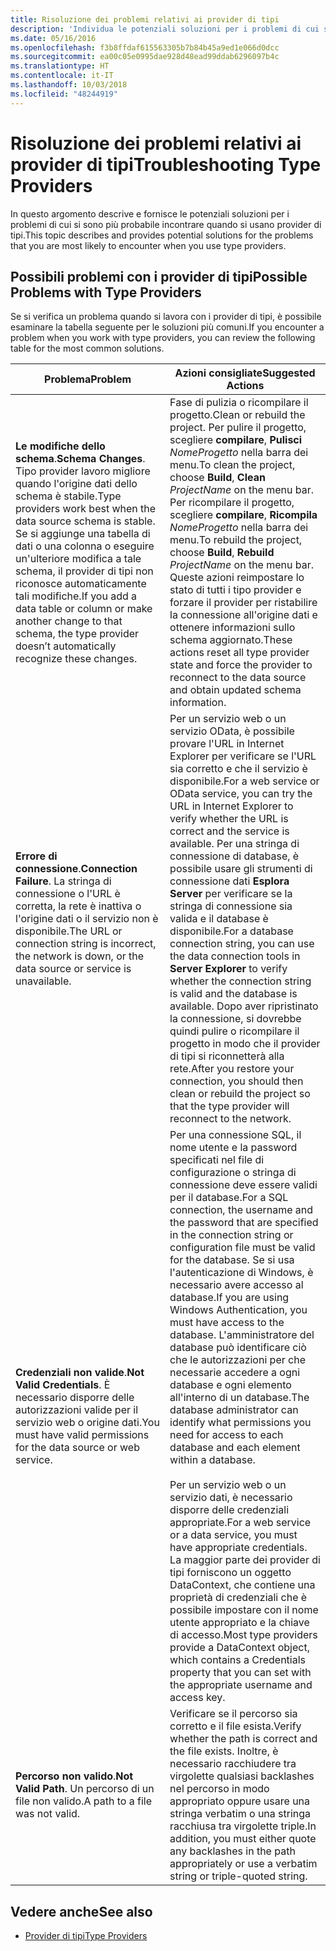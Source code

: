 ```yaml
---
title: Risoluzione dei problemi relativi ai provider di tipi
description: 'Individua le potenziali soluzioni per i problemi di cui si sono più probabile incontrare quando si usano provider di tipi in F #.'
ms.date: 05/16/2016
ms.openlocfilehash: f3b8ffdaf615563305b7b84b45a9ed1e066d0dcc
ms.sourcegitcommit: ea00c05e0995dae928d48ead99ddab6296097b4c
ms.translationtype: HT
ms.contentlocale: it-IT
ms.lasthandoff: 10/03/2018
ms.locfileid: "48244919"
---
```

# <a name="troubleshooting-type-providers"></a><span data-ttu-id="509b7-103">Risoluzione dei problemi relativi ai provider di tipi</span><span class="sxs-lookup"><span data-stu-id="509b7-103">Troubleshooting Type Providers</span></span>

<span data-ttu-id="509b7-104">In questo argomento descrive e fornisce le potenziali soluzioni per i problemi di cui si sono più probabile incontrare quando si usano provider di tipi.</span><span class="sxs-lookup"><span data-stu-id="509b7-104">This topic describes and provides potential solutions for the problems that you are most likely to encounter when you use type providers.</span></span>

## <a name="possible-problems-with-type-providers"></a><span data-ttu-id="509b7-105">Possibili problemi con i provider di tipi</span><span class="sxs-lookup"><span data-stu-id="509b7-105">Possible Problems with Type Providers</span></span>

<span data-ttu-id="509b7-106">Se si verifica un problema quando si lavora con i provider di tipi, è possibile esaminare la tabella seguente per le soluzioni più comuni.</span><span class="sxs-lookup"><span data-stu-id="509b7-106">If you encounter a problem when you work with type providers, you can review the following table for the most common solutions.</span></span>

|<span data-ttu-id="509b7-107">Problema</span><span class="sxs-lookup"><span data-stu-id="509b7-107">Problem</span></span>|<span data-ttu-id="509b7-108">Azioni consigliate</span><span class="sxs-lookup"><span data-stu-id="509b7-108">Suggested Actions</span></span>|
|-------|-----------------|
|<span data-ttu-id="509b7-109">**Le modifiche dello schema**.</span><span class="sxs-lookup"><span data-stu-id="509b7-109">**Schema Changes**.</span></span> <span data-ttu-id="509b7-110">Tipo provider lavoro migliore quando l'origine dati dello schema è stabile.</span><span class="sxs-lookup"><span data-stu-id="509b7-110">Type providers work best  when the data source schema is stable.</span></span> <span data-ttu-id="509b7-111">Se si aggiunge una tabella di dati o una colonna o eseguire un'ulteriore modifica a tale schema, il provider di tipi non riconosce automaticamente tali modifiche.</span><span class="sxs-lookup"><span data-stu-id="509b7-111">If you add a data table or column or make another change to that schema, the type provider doesn’t automatically recognize these changes.</span></span>|<span data-ttu-id="509b7-112">Fase di pulizia o ricompilare il progetto.</span><span class="sxs-lookup"><span data-stu-id="509b7-112">Clean or rebuild the project.</span></span> <span data-ttu-id="509b7-113">Per pulire il progetto, scegliere **compilare**, **Pulisci** *NomeProgetto* nella barra dei menu.</span><span class="sxs-lookup"><span data-stu-id="509b7-113">To clean the project, choose **Build**, **Clean** *ProjectName* on the menu bar.</span></span> <span data-ttu-id="509b7-114">Per ricompilare il progetto, scegliere **compilare**, **Ricompila** *NomeProgetto* nella barra dei menu.</span><span class="sxs-lookup"><span data-stu-id="509b7-114">To rebuild the project, choose **Build**, **Rebuild** *ProjectName* on the menu bar.</span></span> <span data-ttu-id="509b7-115">Queste azioni reimpostare lo stato di tutti i tipo provider e forzare il provider per ristabilire la connessione all'origine dati e ottenere informazioni sullo schema aggiornato.</span><span class="sxs-lookup"><span data-stu-id="509b7-115">These actions reset all type provider state and force the provider to reconnect to the data source and obtain updated schema information.</span></span>|
|<span data-ttu-id="509b7-116">**Errore di connessione**.</span><span class="sxs-lookup"><span data-stu-id="509b7-116">**Connection Failure**.</span></span> <span data-ttu-id="509b7-117">La stringa di connessione o l'URL è corretta, la rete è inattiva o l'origine dati o il servizio non è disponibile.</span><span class="sxs-lookup"><span data-stu-id="509b7-117">The URL or connection string is incorrect, the network is down, or the data source or service is unavailable.</span></span>|<span data-ttu-id="509b7-118">Per un servizio web o un servizio OData, è possibile provare l'URL in Internet Explorer per verificare se l'URL sia corretto e che il servizio è disponibile.</span><span class="sxs-lookup"><span data-stu-id="509b7-118">For a web service or OData service, you can try the URL in Internet Explorer to verify whether the URL is correct and the service is available.</span></span> <span data-ttu-id="509b7-119">Per una stringa di connessione di database, è possibile usare gli strumenti di connessione dati **Esplora Server** per verificare se la stringa di connessione sia valida e il database è disponibile.</span><span class="sxs-lookup"><span data-stu-id="509b7-119">For a database connection string, you can use the data connection tools in **Server Explorer** to verify whether the connection string is valid and the database is available.</span></span> <span data-ttu-id="509b7-120">Dopo aver ripristinato la connessione, si dovrebbe quindi pulire o ricompilare il progetto in modo che il provider di tipi si riconnetterà alla rete.</span><span class="sxs-lookup"><span data-stu-id="509b7-120">After you restore your connection, you should then clean or rebuild the project so that the type provider will reconnect to the network.</span></span>|
|<span data-ttu-id="509b7-121">**Credenziali non valide**.</span><span class="sxs-lookup"><span data-stu-id="509b7-121">**Not Valid Credentials**.</span></span> <span data-ttu-id="509b7-122">È necessario disporre delle autorizzazioni valide per il servizio web o origine dati.</span><span class="sxs-lookup"><span data-stu-id="509b7-122">You must have valid permissions for the data source or web service.</span></span>|<span data-ttu-id="509b7-123">Per una connessione SQL, il nome utente e la password specificati nel file di configurazione o stringa di connessione deve essere validi per il database.</span><span class="sxs-lookup"><span data-stu-id="509b7-123">For a SQL connection, the username and the password that are specified in the connection string or configuration file must be valid for the database.</span></span> <span data-ttu-id="509b7-124">Se si usa l'autenticazione di Windows, è necessario avere accesso al database.</span><span class="sxs-lookup"><span data-stu-id="509b7-124">If you are using Windows Authentication, you must have access to the database.</span></span> <span data-ttu-id="509b7-125">L'amministratore del database può identificare ciò che le autorizzazioni per che necessarie accedere a ogni database e ogni elemento all'interno di un database.</span><span class="sxs-lookup"><span data-stu-id="509b7-125">The database administrator can identify what permissions you need for access to each database and each element within a database.</span></span><br /><br /><span data-ttu-id="509b7-126">Per un servizio web o un servizio dati, è necessario disporre delle credenziali appropriate.</span><span class="sxs-lookup"><span data-stu-id="509b7-126">For a web service or a data service, you must have appropriate credentials.</span></span> <span data-ttu-id="509b7-127">La maggior parte dei provider di tipi forniscono un oggetto DataContext, che contiene una proprietà di credenziali che è possibile impostare con il nome utente appropriato e la chiave di accesso.</span><span class="sxs-lookup"><span data-stu-id="509b7-127">Most type providers provide a DataContext object, which contains a Credentials property that you can set with the appropriate username and access key.</span></span>|
|<span data-ttu-id="509b7-128">**Percorso non valido**.</span><span class="sxs-lookup"><span data-stu-id="509b7-128">**Not Valid Path**.</span></span> <span data-ttu-id="509b7-129">Un percorso di un file non valido.</span><span class="sxs-lookup"><span data-stu-id="509b7-129">A path to a file was not valid.</span></span>|<span data-ttu-id="509b7-130">Verificare se il percorso sia corretto e il file esista.</span><span class="sxs-lookup"><span data-stu-id="509b7-130">Verify whether the path is correct and the file exists.</span></span> <span data-ttu-id="509b7-131">Inoltre, è necessario racchiudere tra virgolette qualsiasi backlashes nel percorso in modo appropriato oppure usare una stringa verbatim o una stringa racchiusa tra virgolette triple.</span><span class="sxs-lookup"><span data-stu-id="509b7-131">In addition, you must either quote any backlashes in the path appropriately or use a verbatim string or triple-quoted string.</span></span>|

## <a name="see-also"></a><span data-ttu-id="509b7-132">Vedere anche</span><span class="sxs-lookup"><span data-stu-id="509b7-132">See also</span></span>

- [<span data-ttu-id="509b7-133">Provider di tipi</span><span class="sxs-lookup"><span data-stu-id="509b7-133">Type Providers</span></span>](index.md)
